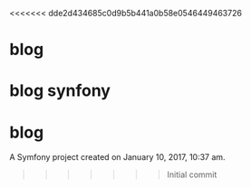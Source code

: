 <<<<<<< dde2d434685c0d9b5b441a0b58e0546449463726
# blog
blog synfony
=======
blog
====

A Symfony project created on January 10, 2017, 10:37 am.
>>>>>>> Initial commit
